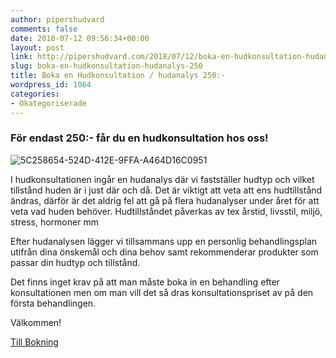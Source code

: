 ```yaml
---
author: pipershudvard
comments: false
date: 2018-07-12 09:56:34+00:00
layout: post
link: http://pipershudvard.com/2018/07/12/boka-en-hudkonsultation-hudanalys-250/
slug: boka-en-hudkonsultation-hudanalys-250
title: Boka en Hudkonsultation / hudanalys 250:-
wordpress_id: 1064
categories:
- Okategoriserade
---
```


### För endast 250:- får du en hudkonsultation hos oss!




![5C258654-524D-412E-9FFA-A464D16C0951](https://pipershudvard.files.wordpress.com/2018/07/5c258654-524d-412e-9ffa-a464d16c0951.jpeg?w=600)


I hudkonsultationen ingår en hudanalys där vi fastställer hudtyp och vilket tillstånd huden är i just där och då. Det är viktigt att veta att ens hudtillstånd ändras, därför är det aldrig fel att gå på flera hudanalyser under året för att veta vad huden behöver. Hudtillståndet påverkas av tex årstid, livsstil, miljö, stress, hormoner mm

Efter hudanalysen lägger vi tillsammans upp en personlig behandlingsplan utifrån dina önskemål och dina behov samt rekommenderar produkter som passar din hudtyp och tillstånd.

Det finns inget krav på att man måste boka in en behandling efter konsultationen men om man vill det så dras konsultationspriset av på den första behandlingen.




Välkommen!




[Till Bokning](http://pipershudvard.com/kontakta-oss/)
